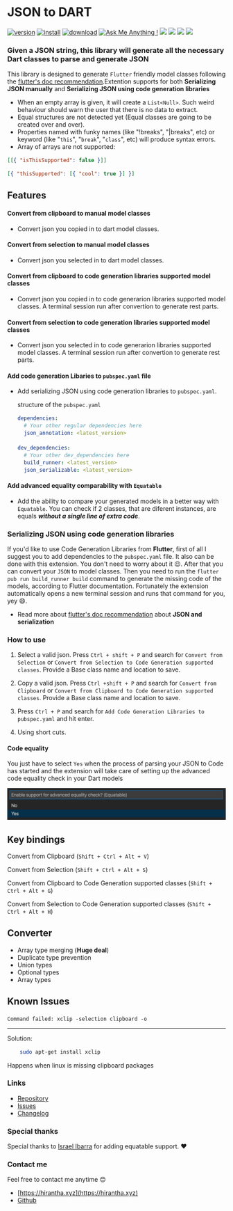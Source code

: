# JSON to DART

[![version](https://vsmarketplacebadge.apphb.com/version/hirantha.json-to-dart.svg)](https://marketplace.visualstudio.com/items?itemName=hirantha.json-to-dart)
[![install](https://vsmarketplacebadge.apphb.com/installs/hirantha.json-to-dart.svg)](https://marketplace.visualstudio.com/items?itemName=hirantha.json-to-dart)
[![download](https://vsmarketplacebadge.apphb.com/downloads/hirantha.json-to-dart.svg)](https://marketplace.visualstudio.com/items?itemName=hirantha.json-to-dart)
[![Ask Me Anything !](https://img.shields.io/badge/Ask%20me-anything-1abc9c.svg)](https://www.hirantha.xyz)
[![](https://img.shields.io/github/stars/hiranthaR/Json-to-Dart-Model?color=orange&logo=github)](https://github.com/hiranthaR/Json-to-Dart-Model)
[![](https://img.shields.io/github/issues/hiranthaR/Json-to-Dart-Model?logo=github)](https://github.com/hiranthaR/Json-to-Dart-Model/issues)
[![](https://img.shields.io/badge/style-Effective%20Dart-blue?logo=dart)](https://dart.dev/guides/language/effective-dart/style)
[![](https://img.shields.io/badge/style-dartfmt-blue?logo=dart)](https://dart.dev/tools/dartfmt)

### Given a JSON string, this library will generate all the necessary Dart classes to parse and generate JSON

This library is designed to generate `Flutter` friendly model classes following the [flutter's doc recommendation](https://flutter.io/json/#serializing-json-manually-using-dartconvert).Extention supports for both **Serializing JSON manually** and **Serializing JSON using code generation libraries**

- When an empty array is given, it will create a `List<Null>`. Such weird behaviour should warn the user that there is no data to extract.
- Equal structures are not detected yet (Equal classes are going to be created over and over).
- Properties named with funky names (like "!breaks", "|breaks", etc) or keyword (like "`this`", "`break`", "`class`", etc) will produce syntax errors.
- Array of arrays are not supported:

```json
[[{ "isThisSupported": false }]]
```

```json
[{ "thisSupported": [{ "cool": true }] }]
```

## Features

#### Convert from clipboard to manual model classes

- Convert json you copied in to dart model classes.

#### Convert from selection to manual model classes

- Convert json you selected in to dart model classes.

#### Convert from clipboard to code generation libraries supported model classes

- Convert json you copied in to code generarion libraries supported model classes. A terminal session run after convertion to generate rest parts.

#### Convert from selection to code generation libraries supported model classes

- Convert json you selected in to code generarion libraries supported model classes. A terminal session run after convertion to generate rest parts.

#### Add code generation Libaries to `pubspec.yaml` file

- Add serializing JSON using code generation libraries to `pubspec.yaml`.

  structure of the `pubspec.yaml`

  ```yaml
  dependencies:
    # Your other regular dependencies here
    json_annotation: <latest_version>

  dev_dependencies:
    # Your other dev_dependencies here
    build_runner: <latest_version>
    json_serializable: <latest_version>
  ```

#### Add advanced equality comparability with `Equatable`

- Add the ability to compare your generated models in a better way with `Equatable`. You can check if 2 classes, that are diferent instances, are equals **_without a single line of extra code_**.

### Serializing JSON using code generation libraries

If you'd like to use Code Generation Libraries from **Flutter**, first of all I suggest you to add dependencies to the `pubspec.yaml` file. It also can be done with this extension. You don't need to worry about it :wink:.
After that you can convert your `JSON` to model classes.
Then you need to run the `flutter pub run build_runner build` command to generate the missing code of the models, according to Flutter documentation.
Fortunately the extension automatically opens a new terminal session and runs that command for you, yey :smile:.

- Read more about [flutter's doc recommendation](https://flutter.io/json/#serializing-json-manually-using-dartconvert) about **JSON and serialization**

### How to use

1. Select a valid json. Press `Ctrl + shift + P` and search for `Convert from Selection` or `Convert from Selection to Code Generation supported classes`. Provide a Base class name and location to save.

2. Copy a valid json. Press `Ctrl +shift + P` and search for `Convert from Clipboard` or `Convert from Clipboard to Code Generation supported classes`. Provide a Base class name and location to save.

3. Press `Ctrl + P` and search for `Add Code Generation Libraries to pubspec.yaml` and hit enter.

4. Using short cuts.

#### Code equality

You just have to select `Yes` when the process of parsing your JSON to Code has started and the extension will take care of setting up the advanced code equality check in your Dart models

![Equality check menu](<./readme_assets/Captura%20de%20Pantalla%202020-08-12%20a%20la(s)%206.01.10%20p.m..png> "Equality check menu")

## Key bindings

Convert from Clipboard (`Shift + Ctrl + Alt + V`)

Convert from Selection (`Shift + Ctrl + Alt + S`)

Convert from Clipboard to Code Generation supported classes (`Shift + Ctrl + Alt + G`)

Convert from Selection to Code Generation supported classes (`Shift + Ctrl + Alt + H`)

## Converter

- Array type merging (**Huge deal**)
- Duplicate type prevention
- Union types
- Optional types
- Array types

## Known Issues

`Command failed: xclip -selection clipboard -o`

---

Solution:

```bash
    sudo apt-get install xclip
```

Happens when linux is missing clipboard packages

### Links

- [Repository](https://github.com/hiranthar/Json-to-Dart-Model.git)
- [Issues](https://github.com/hiranthar/Json-to-Dart-Model.git/issues)
- [Changelog](https://github.com/hiranthar/Json-to-Dart-Model.git/blob/master/CHANGELOG.md)

### Special thanks

Special thanks to [Israel Ibarra](https://github.com/ElZombieIsra) for adding equatable support. :heart:

### Contact me

Feel free to contact me anytime :blush:

- [https://hirantha.xyz](https://hirantha.xyz)
- [Github](https://github.com/hiranthar)
